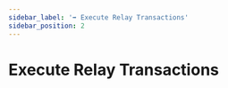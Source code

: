 ```yaml
---
sidebar_label: '➡️ Execute Relay Transactions'
sidebar_position: 2
---
```


# Execute Relay Transactions
